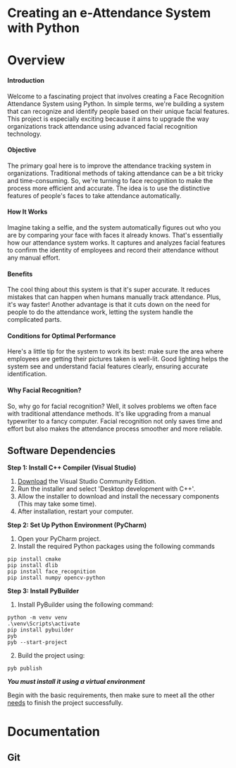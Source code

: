 # Creating an e-Attendance System with Python


# Overview 

#### Introduction
Welcome to a fascinating project that involves creating a Face Recognition Attendance System using Python. In simple terms, we're building a system that can recognize and identify people based on their unique facial features. This project is especially exciting because it aims to upgrade the way organizations track attendance using advanced facial recognition technology.

#### Objective
The primary goal here is to improve the attendance tracking system in organizations. Traditional methods of taking attendance can be a bit tricky and time-consuming. So, we're turning to face recognition to make the process more efficient and accurate. The idea is to use the distinctive features of people's faces to take attendance automatically.

#### How It Works
Imagine taking a selfie, and the system automatically figures out who you are by comparing your face with faces it already knows. That's essentially how our attendance system works. It captures and analyzes facial features to confirm the identity of employees and record their attendance without any manual effort.

#### Benefits
The cool thing about this system is that it's super accurate. It reduces mistakes that can happen when humans manually track attendance. Plus, it's way faster! Another advantage is that it cuts down on the need for people to do the attendance work, letting the system handle the complicated parts.

#### Conditions for Optimal Performance
Here's a little tip for the system to work its best: make sure the area where employees are getting their pictures taken is well-lit. Good lighting helps the system see and understand facial features clearly, ensuring accurate identification.

#### Why Facial Recognition?
So, why go for facial recognition? Well, it solves problems we often face with traditional attendance methods. It's like upgrading from a manual typewriter to a fancy computer. Facial recognition not only saves time and effort but also makes the attendance process smoother and more reliable.

## Software Dependencies
**Step 1: Install C++ Compiler (Visual Studio)**
1. [Download](https://visualstudio.microsoft.com/downloads/) the Visual Studio Community Edition.
2. Run the installer and select 'Desktop development with C++'.
3. Allow the installer to download and install the necessary components (This may take some time).
4. After installation, restart your computer.

**Step 2: Set Up Python Environment (PyCharm)**
1. Open your PyCharm project.
2. Install the required Python packages using the following commands
```
pip install cmake
pip install dlib
pip install face_recognition
pip install numpy opencv-python
```
**Step 3: Install PyBuilder**
1. Install PyBuilder using the following command:
```
python -m venv venv
.\venv\Scripts\activate
pip install pybuilder
pyb
pyb --start-project
```
2. Build the project using:
```
pyb publish
```
***You must install it using a virtual environment***

Begin with the basic requirements, then make sure to meet all the other [needs](https://pages.github.com/](https://github.com/mahmudaAfreen/Creating-an-e-Attendance-System-with-Python/blob/main/src/main/python/requirement.txt)https://github.com/mahmudaAfreen/Creating-an-e-Attendance-System-with-Python/blob/main/src/main/python/requirement.txt) to finish the project successfully.

# Documentation 
## Git
